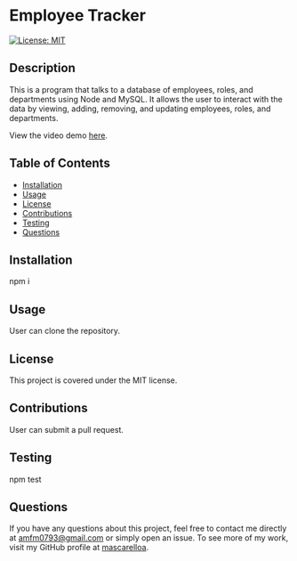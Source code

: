 
  # Employee Tracker

[![License: MIT](https://img.shields.io/badge/License-MIT-yellow.svg)](https://opensource.org/licenses/MIT)

  ## Description 
  This is a program that talks to a database of employees, roles, and departments using Node and MySQL. It allows the user to interact with the data by viewing, adding, removing, and updating employees, roles, and departments. 

  View the video demo [here](https://drive.google.com/file/d/10_L_9WpV6gHm2IjtJvKkh6Ny-A1TAm-g/view).

  ## Table of Contents
  * [Installation](#Installation)
  * [Usage](#Usage)
  * [License](#License)
  * [Contributions](#Contributions)
  * [Testing](#Testing)
  * [Questions](#Questions)

  ## Installation
  npm i

  ## Usage
  User can clone the repository. 

  ## License
  This project is covered under the MIT license. 

  ## Contributions
  User can submit a pull request.

  ## Testing
  npm test

  ## Questions
  If you have any questions about this project, feel free to contact me directly at amfm0793@gmail.com or simply open an issue. To see more of my work, visit my GitHub profile at [mascarelloa](https://github.com/mascarelloa/).
